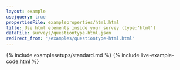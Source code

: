 ```yaml
---
layout: example
usejquery: true
propertiesFile: exampleproperties/html.html
title: Use html elements inside your survey (type:'html')
dataFile: surveys/questiontype-html.json
redirect_from: "/examples/questiontype-html.html"
---
```


{% include examplesetups/standard.md %}
{% include live-example-code.html %}